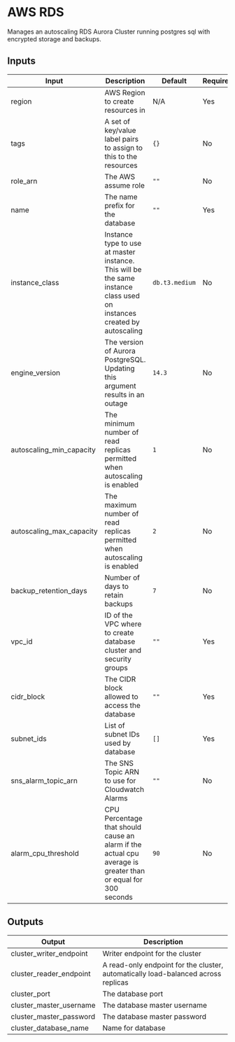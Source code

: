 # AWS RDS

Manages an autoscaling RDS Aurora Cluster running postgres sql with encrypted storage and backups.

## Inputs

| Input                    | Description                                                                                                            | Default        | Required |
| ------------------------ | ---------------------------------------------------------------------------------------------------------------------- | -------------- | -------- |
| region                   | AWS Region to create resources in                                                                                      | N/A            | Yes      |
| tags                     | A set of key/value label pairs to assign to this to the resources                                                      | `{}`           | No       |
| role_arn                 | The AWS assume role                                                                                                    | `""`           | No       |
| name                     | The name prefix for the database                                                                                       | `""`           | Yes      |
| instance_class           | Instance type to use at master instance. This will be the same instance class used on instances created by autoscaling | `db.t3.medium` | No       |
| engine_version           | The version of Aurora PostgreSQL. Updating this argument results in an outage                                          | `14.3`         | No       |
| autoscaling_min_capacity | The minimum number of read replicas permitted when autoscaling is enabled                                              | `1`            | No       |
| autoscaling_max_capacity | The maximum number of read replicas permitted when autoscaling is enabled                                              | `2`            | No       |
| backup_retention_days    | Number of days to retain backups                                                                                       | `7`            | No       |
| vpc_id                   | ID of the VPC where to create database cluster and security groups                                                     | `""`           | Yes      |
| cidr_block               | The CIDR block allowed to access the database                                                                          | `""`           | Yes      |
| subnet_ids               | List of subnet IDs used by database                                                                                    | `[]`           | Yes      |
| sns_alarm_topic_arn      | The SNS Topic ARN to use for Cloudwatch Alarms                                                                         | `""`           | No       |
| alarm_cpu_threshold      | CPU Percentage that should cause an alarm if the actual cpu average is greater than or equal for 300 seconds           | `90`           | No       |

## Outputs

| Output                  | Description                                                                       |
| ----------------------- | --------------------------------------------------------------------------------- |
| cluster_writer_endpoint | Writer endpoint for the cluster                                                   |
| cluster_reader_endpoint | A read-only endpoint for the cluster, automatically load-balanced across replicas |
| cluster_port            | The database port                                                                 |
| cluster_master_username | The database master username                                                      |
| cluster_master_password | The database master password                                                      |
| cluster_database_name   | Name for database                                                                 |
